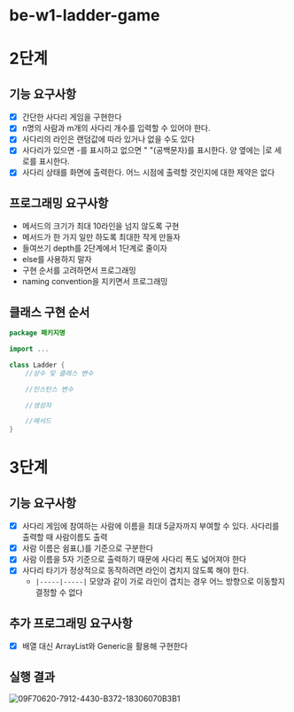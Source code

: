 # be-w1-ladder-game

# 2단계
## 기능 요구사항
* [x] 간단한 사다리 게임을 구현한다
* [x] n명의 사람과 m개의 사다리 개수를 입력할 수 있어야 한다.
* [x] 사다리의 라인은 랜덤값에 따라 있거나 없을 수도 있다
* [x] 사다리가 있으면 -를 표시하고 없으면 " "(공백문자)를 표시한다. 양 옆에는 |로 세로를 표시한다.
* [x] 사다리 상태를 화면에 출력한다. 어느 시점에 출력할 것인지에 대한 제약은 없다

## 프로그래밍 요구사항
* 메서드의 크기가 최대 10라인을 넘지 않도록 구현
* 메서드가 한 가지 일만 하도록 최대한 작게 만들자
* 들여쓰기 depth를 2단계에서 1단계로 줄이자
* else를 사용하지 말자
* 구현 순서를 고려하면서 프로그래밍
* naming convention을 지키면서 프로그래밍

## 클래스 구현 순서
```java
package 패키지명

import ...

class Ladder {
    //상수 및 클래스 변수

    //인스턴스 변수

    //생성자

    //메서드
}
```

# 3단계
## 기능 요구사항
* [x] 사다리 게임에 참여하는 사람에 이름을 최대 5글자까지 부여할 수 있다. 사다리를 출력할 때 사람이름도 출력
* [x] 사람 이름은 쉼표(,)를 기준으로 구분한다
* [x] 사람 이름을 5자 기준으로 출력하기 때문에 사다리 폭도 넓어져야 한다
* [x] 사다리 타기가 정상적으로 동작하려면 라인이 겹치지 않도록 해야 한다.
  * `|-----|-----|` 모양과 같이 가로 라인이 겹치는 경우 어느 방향으로 이동할지 결정할 수 없다

## 추가 프로그래밍 요구사항
* [x] 배열 대신 ArrayList와 Generic을 활용해 구현한다

## 실행 결과
![09F70620-7912-4430-B372-18306070B3B1](https://user-images.githubusercontent.com/37056992/147636217-3a00c414-84ee-4b3e-9d54-e6f66c1adce2.png)
